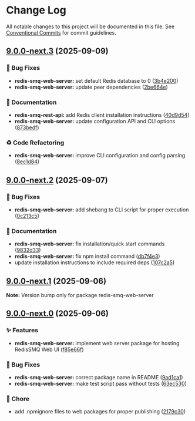 # Change Log

All notable changes to this project will be documented in this file.
See [Conventional Commits](https://conventionalcommits.org) for commit guidelines.

## [9.0.0-next.3](https://github.com/weyoss/redis-smq/compare/v9.0.0-next.2...v9.0.0-next.3) (2025-09-09)

### 🐛 Bug Fixes

- **redis-smq-web-server:** set default Redis database to 0 ([3b4e200](https://github.com/weyoss/redis-smq/commit/3b4e200681a5e1eec2446fa6ffa27878cb790b29))
- **redis-smq-web-server:** update peer dependencies ([2be664e](https://github.com/weyoss/redis-smq/commit/2be664ea4bacffd5b0a780e05355e356028b6321))

### 📝 Documentation

- **redis-smq-rest-api:** add Redis client installation instructions ([40d9d54](https://github.com/weyoss/redis-smq/commit/40d9d541274701b6b701505e70d9f5ee8add0912))
- **redis-smq-web-server:** update configuration API and CLI options ([873bedf](https://github.com/weyoss/redis-smq/commit/873bedf848bf7098010cf67b3a886e50864021c4))

### ♻️ Code Refactoring

- **redis-smq-web-server:** improve CLI configuration and config parsing ([8ec1d84](https://github.com/weyoss/redis-smq/commit/8ec1d840678eb360a7854453cd6e20976d872c5c))

## [9.0.0-next.2](https://github.com/weyoss/redis-smq/compare/v9.0.0-next.1...v9.0.0-next.2) (2025-09-07)

### 🐛 Bug Fixes

- **redis-smq-web-server:** add shebang to CLI script for proper execution ([0c213c5](https://github.com/weyoss/redis-smq/commit/0c213c5a39a86c1d752cfbf6e5e9595b678e7208))

### 📝 Documentation

- **redis-smq-web-server:** fix installation/quick start commands ([9832d33](https://github.com/weyoss/redis-smq/commit/9832d33d8beafc31f989e6477a2d83be86392966))
- **redis-smq-web-server:** fix npm install command ([db7f4e3](https://github.com/weyoss/redis-smq/commit/db7f4e3bd4f0778c2dad2eb9d779afd9515628ea))
- update installation instructions to include required deps ([107c2a5](https://github.com/weyoss/redis-smq/commit/107c2a5b2eda5b540f5f033808be94923e8688fa))

## [9.0.0-next.1](https://github.com/weyoss/redis-smq/compare/v9.0.0-next.0...v9.0.0-next.1) (2025-09-06)

**Note:** Version bump only for package redis-smq-web-server

## [9.0.0-next.0](https://github.com/weyoss/redis-smq/compare/v8.3.1...v9.0.0-next.0) (2025-09-06)

### ✨ Features

- **redis-smq-web-server:** implement web server package for hosting RedisSMQ Web UI ([f85e66f](https://github.com/weyoss/redis-smq/commit/f85e66f9aed869d0f19dab8b0b589632efb63273))

### 🐛 Bug Fixes

- **redis-smq-web-server:** correct package name in README ([9ad1ca1](https://github.com/weyoss/redis-smq/commit/9ad1ca104b33e2762a06ce149bfc361aa6131bad))
- **redis-smq-web-server:** make test script pass without tests ([63ec530](https://github.com/weyoss/redis-smq/commit/63ec530194e995f064ddb06c45774b3a4b0e88bc))

### 🚀 Chore

- add .npmignore files to web packages for proper publishing ([2179c30](https://github.com/weyoss/redis-smq/commit/2179c30785e4c0f7ab7d1b102a91a966b70ccf24))

